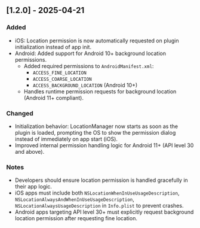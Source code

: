 ## [1.2.0] - 2025-04-21

### Added
- iOS: Location permission is now automatically requested on plugin initialization instead of app init.
- Android: Added support for Android 10+ background location permissions.
    - Added required permissions to `AndroidManifest.xml`:
        - `ACCESS_FINE_LOCATION`
        - `ACCESS_COARSE_LOCATION`
        - `ACCESS_BACKGROUND_LOCATION` (Android 10+)
    - Handles runtime permission requests for background location (Android 11+ compliant).

### Changed
- Initialization behavior: LocationManager now starts as soon as the plugin is loaded, prompting the OS to show the permission dialog instead of immediately on app start (iOS).
- Improved internal permission handling logic for Android 11+ (API level 30 and above).

### Notes
- Developers should ensure location permission is handled gracefully in their app logic.
- iOS apps must include both `NSLocationWhenInUseUsageDescription`,  `NSLocationAlwaysAndWhenInUseUsageDescription`, `NSLocationAlwaysUsageDescription` in `Info.plist` to prevent crashes.
- Android apps targeting API level 30+ must explicitly request background location permission after requesting fine location.

